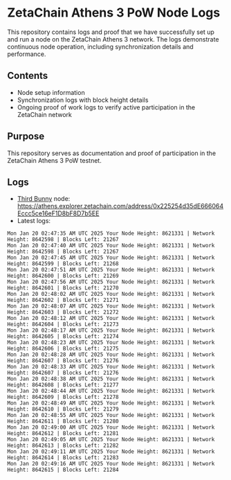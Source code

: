# ZetaChain Athens 3 PoW Node Logs
This repository contains logs and proof that we have successfully set up and run a node on the ZetaChain Athens 3 network. The logs demonstrate continuous node operation, including synchronization details and performance.

## Contents
- Node setup information
- Synchronization logs with block height details
- Ongoing proof of work logs to verify active participation in the ZetaChain network

## Purpose
This repository serves as documentation and proof of participation in the ZetaChain Athens 3 PoW testnet.

## Logs

- [Third Bunny](https://thirdbunny.xyz/) node: https://athens.explorer.zetachain.com/address/0x225254d35dE666064Eccc5ce16eF1D8bF8D7b5EE
- Latest logs:
```
Mon Jan 20 02:47:35 AM UTC 2025 Your Node Height: 8621331 | Network Height: 8642598 | Blocks Left: 21267
Mon Jan 20 02:47:40 AM UTC 2025 Your Node Height: 8621331 | Network Height: 8642598 | Blocks Left: 21267
Mon Jan 20 02:47:45 AM UTC 2025 Your Node Height: 8621331 | Network Height: 8642599 | Blocks Left: 21268
Mon Jan 20 02:47:51 AM UTC 2025 Your Node Height: 8621331 | Network Height: 8642600 | Blocks Left: 21269
Mon Jan 20 02:47:56 AM UTC 2025 Your Node Height: 8621331 | Network Height: 8642601 | Blocks Left: 21270
Mon Jan 20 02:48:02 AM UTC 2025 Your Node Height: 8621331 | Network Height: 8642602 | Blocks Left: 21271
Mon Jan 20 02:48:07 AM UTC 2025 Your Node Height: 8621331 | Network Height: 8642603 | Blocks Left: 21272
Mon Jan 20 02:48:12 AM UTC 2025 Your Node Height: 8621331 | Network Height: 8642604 | Blocks Left: 21273
Mon Jan 20 02:48:17 AM UTC 2025 Your Node Height: 8621331 | Network Height: 8642605 | Blocks Left: 21274
Mon Jan 20 02:48:23 AM UTC 2025 Your Node Height: 8621331 | Network Height: 8642606 | Blocks Left: 21275
Mon Jan 20 02:48:28 AM UTC 2025 Your Node Height: 8621331 | Network Height: 8642607 | Blocks Left: 21276
Mon Jan 20 02:48:33 AM UTC 2025 Your Node Height: 8621331 | Network Height: 8642607 | Blocks Left: 21276
Mon Jan 20 02:48:38 AM UTC 2025 Your Node Height: 8621331 | Network Height: 8642608 | Blocks Left: 21277
Mon Jan 20 02:48:44 AM UTC 2025 Your Node Height: 8621331 | Network Height: 8642609 | Blocks Left: 21278
Mon Jan 20 02:48:49 AM UTC 2025 Your Node Height: 8621331 | Network Height: 8642610 | Blocks Left: 21279
Mon Jan 20 02:48:55 AM UTC 2025 Your Node Height: 8621331 | Network Height: 8642611 | Blocks Left: 21280
Mon Jan 20 02:49:00 AM UTC 2025 Your Node Height: 8621331 | Network Height: 8642612 | Blocks Left: 21281
Mon Jan 20 02:49:05 AM UTC 2025 Your Node Height: 8621331 | Network Height: 8642613 | Blocks Left: 21282
Mon Jan 20 02:49:11 AM UTC 2025 Your Node Height: 8621331 | Network Height: 8642614 | Blocks Left: 21283
Mon Jan 20 02:49:16 AM UTC 2025 Your Node Height: 8621331 | Network Height: 8642615 | Blocks Left: 21284
```
